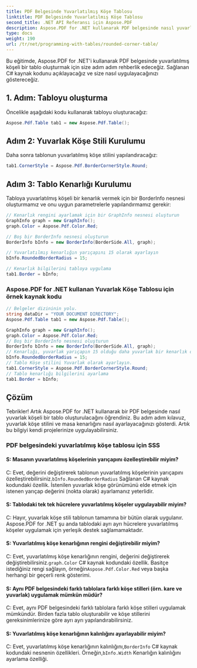 ```yaml
---
title: PDF Belgesinde Yuvarlatılmış Köşe Tablosu
linktitle: PDF Belgesinde Yuvarlatılmış Köşe Tablosu
second_title: .NET API Referansı için Aspose.PDF
description: Aspose.PDF for .NET kullanarak PDF belgesinde nasıl yuvarlak köşeli tablo oluşturulacağını öğrenin.
type: docs
weight: 190
url: /tr/net/programming-with-tables/rounded-corner-table/
---
```

Bu eğitimde, Aspose.PDF for .NET'i kullanarak PDF belgesinde yuvarlatılmış köşeli bir tablo oluşturmak için size adım adım rehberlik edeceğiz. Sağlanan C# kaynak kodunu açıklayacağız ve size nasıl uygulayacağınızı göstereceğiz.

## 1. Adım: Tabloyu oluşturma
Öncelikle aşağıdaki kodu kullanarak tabloyu oluşturacağız:

```csharp
Aspose.Pdf.Table tab1 = new Aspose.Pdf.Table();
```

## Adım 2: Yuvarlak Köşe Stili Kurulumu
Daha sonra tablonun yuvarlatılmış köşe stilini yapılandıracağız:

```csharp
tab1.CornerStyle = Aspose.Pdf.BorderCornerStyle.Round;
```

## Adım 3: Tablo Kenarlığı Kurulumu
Tabloya yuvarlatılmış köşeli bir kenarlık vermek için bir BorderInfo nesnesi oluşturmamız ve onu uygun parametrelerle yapılandırmamız gerekir:

```csharp
// Kenarlık rengini ayarlamak için bir GraphInfo nesnesi oluşturun
GraphInfo graph = new GraphInfo();
graph.Color = Aspose.Pdf.Color.Red;

// Boş bir BorderInfo nesnesi oluşturun
BorderInfo bInfo = new BorderInfo(BorderSide.All, graph);

// Yuvarlatılmış kenarlığın yarıçapını 15 olarak ayarlayın
bInfo.RoundedBorderRadius = 15;

// Kenarlık bilgilerini tabloya uygulama
tab1.Border = bInfo;
```

### Aspose.PDF for .NET kullanan Yuvarlak Köşe Tablosu için örnek kaynak kodu

```csharp
// Belgeler dizininin yolu.
string dataDir = "YOUR DOCUMENT DIRECTORY";
Aspose.Pdf.Table tab1 = new Aspose.Pdf.Table();

GraphInfo graph = new GraphInfo();
graph.Color = Aspose.Pdf.Color.Red;
// Boş bir BorderInfo nesnesi oluşturun
BorderInfo bInfo = new BorderInfo(BorderSide.All, graph);
// Kenarlığı, yuvarlak yarıçapın 15 olduğu daha yuvarlak bir kenarlık olarak ayarlayın
bInfo.RoundedBorderRadius = 15;
// Tablo Köşe stilini Yuvarlak olarak ayarlayın.
tab1.CornerStyle = Aspose.Pdf.BorderCornerStyle.Round;
// Tablo kenarlığı bilgilerini ayarlama
tab1.Border = bInfo;
```

## Çözüm
Tebrikler! Artık Aspose.PDF for .NET kullanarak bir PDF belgesinde nasıl yuvarlak köşeli bir tablo oluşturulacağını öğrendiniz. Bu adım adım kılavuz, yuvarlak köşe stilini ve masa kenarlığını nasıl ayarlayacağınızı gösterdi. Artık bu bilgiyi kendi projelerinize uygulayabilirsiniz.

### PDF belgesindeki yuvarlatılmış köşe tablosu için SSS

#### S: Masanın yuvarlatılmış köşelerinin yarıçapını özelleştirebilir miyim?

C: Evet, değerini değiştirerek tablonun yuvarlatılmış köşelerinin yarıçapını özelleştirebilirsiniz.`bInfo.RoundedBorderRadius` Sağlanan C# kaynak kodundaki özellik. İstenilen yuvarlak köşe görünümünü elde etmek için istenen yarıçap değerini (nokta olarak) ayarlamanız yeterlidir.

#### S: Tablodaki tek tek hücrelere yuvarlatılmış köşeler uygulayabilir miyim?

C: Hayır, yuvarlak köşe stili tablonun tamamına bir bütün olarak uygulanır. Aspose.PDF for .NET şu anda tablodaki ayrı ayrı hücrelere yuvarlatılmış köşeler uygulamak için yerleşik destek sağlamamaktadır.

#### S: Yuvarlatılmış köşe kenarlığının rengini değiştirebilir miyim?

 C: Evet, yuvarlatılmış köşe kenarlığının rengini, değerini değiştirerek değiştirebilirsiniz.`graph.Color` C# kaynak kodundaki özellik. Basitçe istediğiniz rengi sağlayın, örneğin`Aspose.Pdf.Color.Red` veya başka herhangi bir geçerli renk gösterimi.

#### S: Aynı PDF belgesindeki farklı tablolara farklı köşe stilleri (örn. kare ve yuvarlak) uygulamak mümkün müdür?

C: Evet, aynı PDF belgesindeki farklı tablolara farklı köşe stilleri uygulamak mümkündür. Birden fazla tablo oluşturabilir ve köşe stillerini gereksinimlerinize göre ayrı ayrı yapılandırabilirsiniz.

#### S: Yuvarlatılmış köşe kenarlığının kalınlığını ayarlayabilir miyim?

 C: Evet, yuvarlatılmış köşe kenarlığının kalınlığını,`BorderInfo` C# kaynak kodundaki nesnenin özellikleri. Örneğin,`bInfo.Width` Kenarlığın kalınlığını ayarlama özelliği.